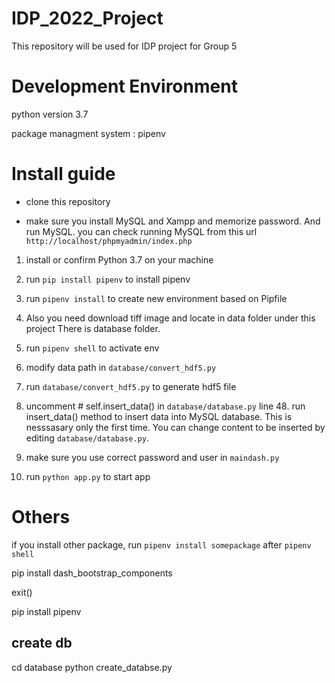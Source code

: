 # IDP_2022_Project
This repository will be used for IDP project for Group 5


# Development Environment

python version 3.7

package managment system : pipenv


# Install guide

- clone this repository

- make sure you install  MySQL and Xampp and memorize password. And run MySQL. you can check running MySQL from this url  `http://localhost/phpmyadmin/index.php`

1. install or confirm Python 3.7 on your machine

2. run `pip install pipenv` to install pipenv

3. run  `pipenv install` to create new environment based on Pipfile

4. Also you need download tiff image and locate in data folder under this project There is database folder. 

5. run `pipenv shell` to activate env

6. modify data path in `database/convert_hdf5.py`

7. run `database/convert_hdf5.py` to generate hdf5 file

8. uncomment # self.insert_data() in `database/database.py` line 48. run insert_data() method to insert data into MySQL database. This is nesssasary only the first time. You can change content to be inserted by editing `database/database.py`.

9. make sure you use correct password and user in `maindash.py`

10. run `python app.py` to start app


# Others

if you install other package, run `pipenv install somepackage` after `pipenv shell`



pip install dash_bootstrap_components

exit()

pip install pipenv


## create db

cd database
python create_databse.py